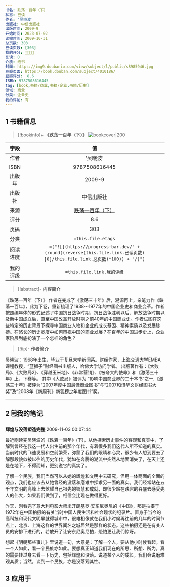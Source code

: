 ```yaml
---
书名: 跌荡一百年（下）
状态: 已读
作者: '吴晓波'
出版社: 中信出版社
出版时间: 2009-9
开始时间: 2023-07-02
读完时间: 2009-10-31
总页数: 303
已读页数: [303]
我的评分: 🌟🌟🌟🌟
复读: 0
介质: 纸书
封面: https://img9.doubanio.com/view/subject/l/public/s8985946.jpg
豆瓣页面: https://book.douban.com/subject/4010186/
豆瓣评分:  8.6 
ISBN: 9787508616445
tag: [book,书籍/商业,书籍/企业,书籍/历史]
领域: 商业
分类: 企业史
我的评论: 有
---
```


## 1 书籍信息
> [!bookinfo]+ **《跌荡一百年（下）》** 
> ![bookcover|200](https://img9.doubanio.com/view/subject/l/public/s8985946.jpg)
>
| 字段   | 值                                       |
|:------: |:------------------------------------------: |
| 作者   | '吴晓波'                           |
| ISBN   | 9787508616445                             |
| 出版年 | 2009-9                      | 
| 出版社 | 中信出版社                          |
| 来源   | [跌荡一百年（下）](https://book.douban.com/subject/4010186/) |
| 评分   |  8.6                            |
| 页码   | 303                        |
| 分类   |`=this.file.etags`|
| 阅读进度   |`=("![](https://progress-bar.dev/" +(round((reverse(this.file.link.已读页数)[0]/this.file.link.总页数)*100)) + "/)")`|
| 我的评级  |`=this.file.link.我的评级`|

> [!abstract]- **内容简介**
> 
《跌荡一百年（下）》
作者在完成了《激荡三十年》后，溯源再上，亲笔力作《跌荡一百年》，此为下卷，重新梳理了1938～1977年的中国企业史和商业变革。作者按照编年体的形式记述了中国抗日战争时期、抗日战争胜利以后、解放战争时期以及新中国成立后，直至中国改革开放时期之前40年的中国商业史。作者试图在这些特定的历史背景下探寻中国商业人物和企业的成长基因、精神素质以及发展脉搏。在悠长的历史宽度中如何审视中国的商业发展？在百年的中国进步史上，企业家阶层到底扮演了一个怎样的角色？

> [!tip]- **作者简介**
>
 吴晓波：1968年出生，毕业于复旦大学新闻系。财经作家，上海交通大学EMBA课程教授，“蓝狮子”财经图书出版人，哈佛大学访问学者。 出版著作有：《大败局》、《大败局2》、《穿越玉米地》、《非常营销》、《被夸大的使命》和《激荡三十年》上、下卷等。 其中《大败局》被评为 “影响中国商业界的二十本书”之一,《激荡三十年》被评为“2007年度中国最佳商业图书”与“2007和讯华文财经图书大奖”及“2008年《新周刊》新锐榜之年度图书”奖。

---
## 2 🗒️我的笔记

**辉煌与没落塑造完整**
2009-11-03 00:07:44

最近刚读完吴晓波的《跌宕一百年》(下)，从他探索历史事件的客观和真实中，了解到曾经在我这一代人出生前的那个年代，有着很多我们这代人所不知道的真实。当前时代的飞速发展和空前繁荣，弥蒙了我们的眼睛和心灵，很少有人想到要去了解那段貌似被以往的历史年代，犹如在奔腾的潮流中突然从地面消失了，在天上还是在地下，不得而知，更别说它的真实了。

了解一个民族，我们当然可以从她的辉煌和文明中去研究，但用一体两面的全面的观点，我们也应该去从她曾经的没落和磨难中探求另一面的真实。我们经常站在五千年文明的高峰上去炫耀自己祖先的智慧和成就，却很少站在跌宕的谷底去感受先人的伟大，如果我们做到了，相信会比现在做得更好。

昨天，刚看完了意大利电影大师米开朗基罗·安东尼奥尼的《中国》，那是拍摄于1972年在中国拍摄的有关当时中国人民生活和社会现状的纪录片。置身于当今的高科技和现代文明早就得城市中，很难相像就在我们小时候再往前的几年的时间节点上，北京、上海这样的世界闻名之城居然是那样的状态。这些拍摄还是在有关人员的安排下进行的，若放开了让安东尼奥尼拍，恐怕更让我们惊讶。

想起《明朝那些事儿》里说道一句，大意是：了解一个人，要从他小时候看起。看一个人如此，看一个民族亦如此。要想真正知道我们现在的所思、所想、所为，真的需要转过身去看一下历史，包括辉煌和没落。说道某个人的成长，我们会说磨难观其质；当然，谈到一个民族，亦是没落观其性。

## 3 应用于




